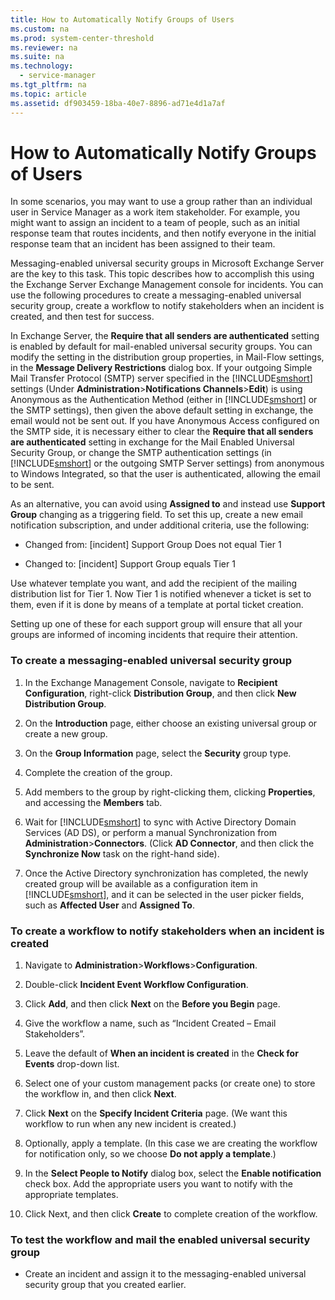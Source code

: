 ```yaml
---
title: How to Automatically Notify Groups of Users
ms.custom: na
ms.prod: system-center-threshold
ms.reviewer: na
ms.suite: na
ms.technology: 
  - service-manager
ms.tgt_pltfrm: na
ms.topic: article
ms.assetid: df903459-18ba-40e7-8896-ad71e4d1a7af
---
```

# How to Automatically Notify Groups of Users
In some scenarios, you may want to use a group rather than an individual user in Service Manager as a work item stakeholder. For example, you might want to assign an incident to a team of people, such as an initial response team that routes incidents, and then notify everyone in the initial response team that an incident has been assigned to their team.

Messaging\-enabled universal security groups in Microsoft Exchange Server are the key to this task. This topic describes how to accomplish this using the Exchange Server Exchange Management console for incidents. You can use the following procedures to create a messaging\-enabled universal security group, create a workflow to notify stakeholders when an incident is created, and then test for success.

In Exchange Server, the **Require that all senders are authenticated** setting is enabled by default for mail\-enabled universal security groups. You can modify the setting in the distribution group properties, in Mail\-Flow settings, in the **Message Delivery Restrictions** dialog box. If your outgoing Simple Mail Transfer Protocol \(SMTP\) server specified in the [!INCLUDE[smshort](../../Token/smshort_md.md)] settings \(Under **Administration**\>**Notifications Channels**\>**Edit**\) is using Anonymous as the Authentication Method \(either in  [!INCLUDE[smshort](../../Token/smshort_md.md)] or the SMTP settings\), then given the above default setting in exchange, the email would not be sent out. If you have Anonymous Access configured on the SMTP side, it is necessary either to clear the **Require that all senders are authenticated** setting in exchange for the Mail Enabled Universal Security Group, or change the SMTP authentication settings \(in [!INCLUDE[smshort](../../Token/smshort_md.md)] or the outgoing SMTP Server settings\) from anonymous to Windows Integrated, so that the user is authenticated, allowing the email to be sent.

As an alternative, you can avoid using **Assigned to** and instead use **Support Group** changing as a triggering field. To set this up, create a new email notification subscription, and under additional criteria, use the following:

-   Changed from: \[incident\] Support Group Does not equal Tier 1

-   Changed to: \[incident\] Support Group equals Tier 1

Use whatever template you want, and add the recipient of the mailing distribution list for Tier 1. Now Tier 1 is notified whenever a ticket is set to them, even if it is done by means of a template at portal ticket creation.

Setting up one of these for each support group will ensure that all your groups are informed of incoming incidents that require their attention.

### To create a messaging\-enabled universal security group

1.  In the Exchange Management Console, navigate to **Recipient Configuration**, right\-click **Distribution Group**, and then click **New Distribution Group**.

2.  On the **Introduction** page, either choose an existing universal group or create a new group.

3.  On the **Group Information** page, select the **Security** group type.

4.  Complete the creation of the group.

5.  Add members to the group by right\-clicking them, clicking **Properties**, and accessing the **Members** tab.

6.  Wait for [!INCLUDE[smshort](../../Token/smshort_md.md)] to sync with Active Directory Domain Services \(AD DS\), or perform a manual Synchronization from **Administration**>**Connectors**. \(Click **AD Connector**, and then click the **Synchronize Now** task on the right\-hand side\).

7.  Once the Active Directory synchronization has completed, the newly created group will be available as a configuration item in [!INCLUDE[smshort](../../Token/smshort_md.md)], and it can be selected in the user picker fields, such as **Affected User** and **Assigned To**.

### To create a workflow to notify stakeholders when an incident is created

1.  Navigate to **Administration**>**Workflows**>**Configuration**.

2.  Double\-click **Incident Event Workflow Configuration**.

3.  Click **Add**, and then click **Next** on the **Before you Begin** page.

4.  Give the workflow a name, such as “Incident Created – Email Stakeholders”.

5.  Leave the default of **When an incident is created** in the **Check for Events** drop\-down list.

6.  Select one of your custom management packs \(or create one\) to store the workflow in, and then click **Next**.

7.  Click **Next** on the **Specify Incident Criteria** page. \(We want this workflow to run when any new incident is created.\)

8.  Optionally, apply a template. \(In this case we are creating the workflow for notification only, so we choose **Do not apply a template**.\)

9. In the **Select People to Notify** dialog box, select the **Enable notification** check box. Add the appropriate users you want to notify with the appropriate templates.

10. Click Next, and then click **Create** to complete creation of the workflow.

### To test the workflow and mail the enabled universal security group

- Create an incident and assign it to the messaging\-enabled universal security group that you created earlier.


